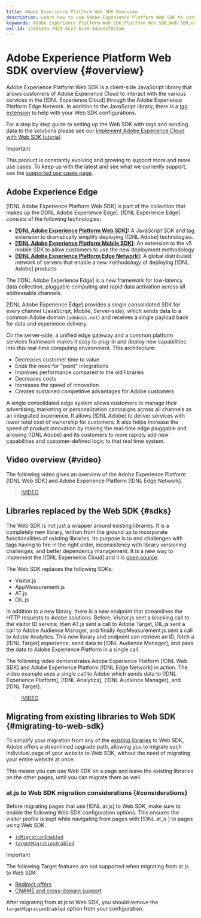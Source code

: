 ```yaml
---
title: Adobe Experience Platform Web SDK Overview
description: Learn how to use Adobe Experience Platform Web SDK to integrate Platform capabilities into your website.
keywords: Adobe Experience Platform Web SDK;Platform Web SDK;Web SDK;edge;Visitor.js;AppMeasurement.js;AT.js;DIL.js;web sdk;SDK;web SDK;Launch;launch
exl-id: 1348144a-7d25-4c27-bc40-3daee2f043a6
---
```

# Adobe Experience Platform Web SDK overview {#overview}

Adobe Experience Platform Web SDK is a client-side JavaScript library that allows customers of Adobe Experience Cloud to interact with the various services in the [!DNL Experience Cloud] through the Adobe Experience Platform Edge Network. In addition to the JavaScript library, there is a [tag extension](../tags/extensions/client/web-sdk/web-sdk-extension-configuration.md) to help with your Web SDK configurations.

For a step by step guide to setting up the Web SDK with tags and sending data to the solutions please see our [Implement Adobe Experience Cloud with Web SDK tutorial](https://experienceleague.adobe.com/docs/platform-learn/implement-web-sdk/overview.html?lang=en).

>[!IMPORTANT]
>
>This product is constantly evolving and growing to support more and more use cases. To keep up with the latest and see what we currently support, see the [supported use cases page](https://github.com/orgs/adobe/projects/18/views/1). 

## Adobe Experience Edge

[!DNL Adobe Experience Platform Web SDK] is part of the collection that makes up the [!DNL Adobe Experience Edge]. [!DNL Experience Edge] consists of the following technologies:

* **[[!DNL Adobe Experience Platform Web SDK]](#overview):** A JavaScript SDK and tag extension to dramatically simplify deploying [!DNL Adobe] technologies.
* **[[!DNL Adobe Experience Platform Mobile SDK]](https://aep-sdks.gitbook.io/docs/getting-started/overview):** An extension to the v5 mobile SDK to allow customers to use the new deployment methodology
* **[[!DNL Adobe Experience Platform Edge Network]](../server-api/overview.md):** A global distributed network of servers that enable a new methodology of deploying [!DNL Adobe] products

The [!DNL Adobe Experience Edge] is a new framework for low-latency data collection, pluggable computing and rapid data activation across all addressable channels.

[!DNL Adobe Experience Edge] provides a single consolidated SDK for every channel (JavaScript, Mobile, Server-side), which sends data to a common Adobe domain (`adobedc.net`) and receives a single payload back for data and experience delivery.  

On the server-side, a unified edge gateway and a common platform services framework makes it easy to plug-in and deploy new capabilities into this real-time computing environment.  This architecture:

* Decreases customer time to value
* Ends the need for "point" integrations
* Improves performance compared to the old libraries
* Decreases costs
* Increases the speed of innovation
* Creates sustained competitive advantages for Adobe customers

A single consolidated edge system allows customers to manage their advertising, marketing or personalization campaigns across all channels as an integrated experience. It allows [!DNL Adobe] to deliver services with lower total cost of ownership for customers.  It also helps increase the speed of product innovation by making the real-time edge pluggable and allowing [!DNL Adobe] and its customers to more rapidly add new capabilities and customer-defined logic to that real time system. 

## Video overview {#video}

The following video gives an overview of the Adobe Experience Platform [!DNL Web SDK] and Adobe Experience Platform [!DNL Edge Network].

>[!VIDEO](https://video.tv.adobe.com/v/34141?quality=12&learn=on)

## Libraries replaced by the Web SDK {#sdks}

The Web SDK is not just a wrapper around existing libraries. It is a completely new library, written from the ground up to incorporate functionalities of existing libraries. Its purpose is to end challenges with tags having to fire in the right order, inconsistency with library versioning challenges, and better dependency management. It is a new way to implement the [!DNL Experience Cloud] and it is [open source](https://github.com/adobe/alloy).

The Web SDK replaces the following SDKs:

* Visitor.js
* AppMeasurement.js
* AT.js
* DIL.js

In addition to a new library, there is a new endpoint that streamlines the HTTP requests to Adobe solutions. Before, Visitor.js sent a blocking call to the visitor ID service, then AT.js sent a call to Adobe Target, DIL.js sent a call to Adobe Audience Manager, and finally AppMeasurement.js sent a call to Adobe Analytics. This new library and endpoint can retrieve an ID, fetch a [!DNL Target] experience, send data to [!DNL Audience Manager], and pass the data to Adobe Experience Platform in a single call.

The following video demonstrates Adobe Experience Platform [!DNL Web SDK] and Adobe Experience Platform [!DNL Edge Network] in action. The video example uses a single call to Adobe which sends data to [!DNL Experience Platform], [!DNL Analytics], [!DNL Audience Manager], and [!DNL Target].

>[!VIDEO](https://video.tv.adobe.com/v/34148)

## Migrating from existing libraries to Web SDK {#migrating-to-web-sdk}

To simplify your migration from any of the [existing libraries](#sdks) to Web SDK, Adobe offers a streamlined upgrade path, allowing you to migrate each individual page of your website to Web SDK, without the need of migrating your entire website at once.

This means you can use Web SDK on a page and leave the existing libraries on the other pages, until you can migrate them as well.

### at.js to Web SDK migration considerations {#considerations}

Before migrating pages that use [!DNL at.js] to Web SDK, make sure to enable the following Web SDK configuration options. This ensures the visitor profile is kept while navigating from pages with [!DNL at.js ] to pages using Web SDK.

* [`idMigrationEnabled`](fundamentals/configuring-the-sdk.md#id-migration-enabled)
* [`targetMigrationEnabled`](fundamentals/configuring-the-sdk.md#targetMigrationEnabled)


>[!IMPORTANT]
>
>The following Target features are not supported when migrating from at.js to Web SDK:
> * [Redirect offers](https://experienceleague.adobe.com/docs/target/using/experiences/offers/offer-redirect.html?lang=en)
> * [CNAME and cross-domain support](https://developer.adobe.com/target/implement/client-side/atjs/atjs-cookies/?lang=en)

After migrating from at.js to Web SDK, you should remove the `targetMigrationEnabled` option from your configuration.




